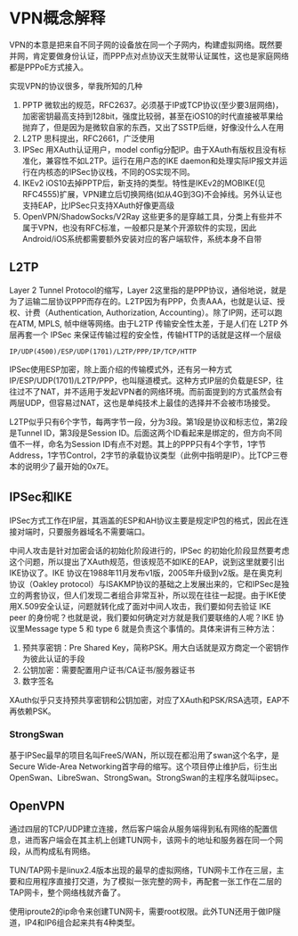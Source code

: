 # VPN概念解释

VPN的本意是把来自不同子网的设备放在同一个子网内，构建虚拟网络。既然要并网，肯定要做身份认证，而PPP点对点协议天生就带认证属性，这也是家庭网络都是PPPoE方式接入。

实现VPN的协议很多，举我所知的几种

1. PPTP  微软出的规范，RFC2637。必须基于IP或TCP协议(至少要3层网络)，加密密钥最高支持到128bit，强度比较弱，甚至在iOS10的时代直接被苹果给抛弃了，但是因为是微软自家的东西，又出了SSTP后继，好像没什么人在用
2. L2TP  思科提出，RFC2661，广泛使用
3. IPSec 用XAuth认证用户，model config分配IP。由于XAuth有版权且没有标准化，兼容性不如L2TP。运行在用户态的IKE daemon和处理实际IP报文并运行在内核态的IPSec协议栈，不同的OS实现不同。
4. IKEv2 iOS10去掉PPTP后，新支持的类型。特性是IKEv2的MOBIKE(见RFC4555)扩展，VPN建立后切换网络(如从4G到3G)不会掉线。另外认证也支持EAP，比IPSec只支持XAuth好像更高级
5. OpenVPN/ShadowSocks/V2Ray 这些更多的是穿越工具，分类上有些并不属于VPN，也没有RFC标准，一般都只是某个开源软件的实现，因此Android/iOS系统都需要额外安装对应的客户端软件，系统本身不自带

L2TP
----
Layer 2 Tunnel Protocol的缩写，Layer 2这里指的是PPP协议，通俗地说，就是为了运输二层协议PPP而存在的。L2TP因为有PPP，负责AAA，也就是认证、授权、计费（Authentication, Authorization, Accounting）。除了IP网，还可以跑在ATM, MPLS, 帧中继等网络。由于L2TP 传输安全性太差，于是人们在 L2TP 外层再套一个 IPSec 来保证传输过程的安全性，传输HTTP的话就是这样一个层级
```
IP/UDP(4500)/ESP/UDP(1701)/L2TP/PPP/IP/TCP/HTTP
```

IPSec使用ESP加密，除上面介绍的传输模式外，还有另一种方式IP/ESP/UDP(1701)/L2TP/PPP，也叫隧道模式。这种方式IP层的负载是ESP，往往过不了NAT，并不适用于发起VPN者的网络环境。而前面提到的方式虽然会有两层UDP，但容易过NAT，这也是单纯技术上最佳的选择并不会被市场接受。

L2TP似乎只有6个字节，每两字节一段，分为3段。第1段是协议和标志位，第2段是Tunnel ID，第3段是Session ID。后面这两个ID看起来是绑定的，但方向不同值不一样，命名为Session ID有点不对题。其上的PPP只有4个字节，1字节Address，1字节Control，2字节的承载协议类型（此例中指明是IP）。比TCP三卷本的说明少了最开始的0x7E。

IPSec和IKE
----
IPSec方式工作在IP层，其涵盖的ESP和AH协议主要是规定IP包的格式，因此在连接对端时，只要服务器域名不需要端口。

中间人攻击是针对加密会话的初始化阶段进行的，IPSec 的初始化阶段显然要考虑这个问题，所以提出了XAuth规范，但该规范不如IKE的EAP，说到这里就要引出IKE协议了。IKE 协议在1988年11月发布v1版，2005年升级到v2版。是在奥克利协议（Oakley protocol）与ISAKMP协议的基础之上发展出来的，它和IPSec是独立的两套协议，但人们发现二者组合非常互补，所以现在往往一起提。由于IKE使用X.509安全认证，问题就转化成了面对中间人攻击，我们要如何去验证 IKE peer 的身份呢？也就是说，我们要如何确定对方就是我们要联络的人呢？IKE 协议里Message type 5 和 type 6 就是负责这个事情的。具体来讲有三种方法：

1. 预共享密钥：Pre Shared Key，简称PSK。用大白话就是双方商定一个密钥作为彼此认证的手段
2. 公钥加密：需要配置用户证书/CA证书/服务器证书
3. 数字签名

XAuth似乎只支持预共享密钥和公钥加密，对应了XAuth和PSK/RSA选项，EAP不再依赖PSK。

### StrongSwan

基于IPSec最早的项目名叫FreeS/WAN，所以现在都沿用了swan这个名字，是Secure Wide-Area Networking首字母的缩写。这个项目停止维护后，衍生出OpenSwan、LibreSwan、StrongSwan。StrongSwan的主程序名就叫ipsec。

OpenVPN
--
通过四层的TCP/UDP建立连接，然后客户端会从服务端得到私有网络的配置信息，进而客户端会在其主机上创建TUN网卡，该网卡的地址和服务器在同一个网段，从而构成私有网络。

TUN/TAP网卡是linux2.4版本出现的最早的虚拟网络，TUN网卡工作在三层，主要和应用程序直接打交道，为了模拟一张完整的网卡，再配套一张工作在二层的TAP网卡，整个网络栈就齐备了。

使用iproute2的ip命令来创建TUN网卡，需要root权限。此外TUN还用于做IP隧道，IP4和IP6组合起来共有4种类型。